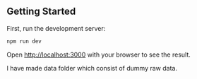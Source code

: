 ## Getting Started

First, run the development server:

```bash
npm run dev
```

Open [http://localhost:3000](http://localhost:3000) with your browser to see the result.

I have made data folder which consist of dummy raw data.
